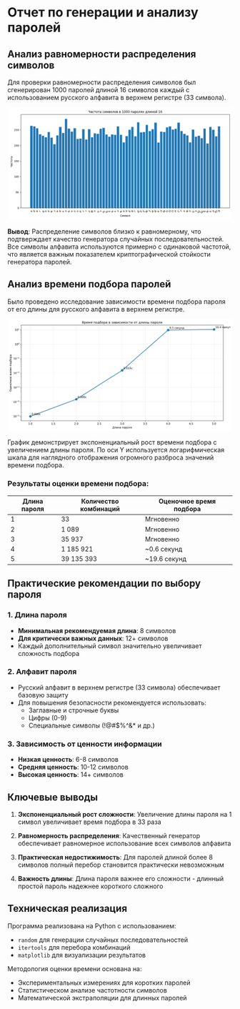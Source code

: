 # Отчет по генерации и анализу паролей

## Анализ равномерности распределения символов

Для проверки равномерности распределения символов был сгенерирован 1000 паролей длиной 16 символов каждый с использованием русского алфавита в верхнем регистре (33 символа).

![График частотности символов](frequency_plot.png)

**Вывод**: Распределение символов близко к равномерному, что подтверждает качество генератора случайных последовательностей. Все символы алфавита используются примерно с одинаковой частотой, что является важным показателем криптографической стойкости генератора паролей.

## Анализ времени подбора паролей

Было проведено исследование зависимости времени подбора пароля от его длины для русского алфавита в верхнем регистре.

![График времени подбора паролей](brute_force_times_rus.png)

График демонстрирует экспоненциальный рост времени подбора с увеличением длины пароля. По оси Y используется логарифмическая шкала для наглядного отображения огромного разброса значений времени подбора.

### Результаты оценки времени подбора:

| Длина пароля | Количество комбинаций | Оценочное время подбора |
|-------------|----------------------|------------------------|
| 1 | 33 | Мгновенно |
| 2 | 1 089 | Мгновенно |
| 3 | 35 937 | Мгновенно |
| 4 | 1 185 921 | ~0.6 секунд |
| 5 | 39 135 393 | ~19.6 секунд |

## Практические рекомендации по выбору пароля

### 1. Длина пароля
- **Минимальная рекомендуемая длина**: 8 символов
- **Для критически важных данных**: 12+ символов
- Каждый дополнительный символ значительно увеличивает сложность подбора

### 2. Алфавит пароля
- Русский алфавит в верхнем регистре (33 символа) обеспечивает базовую защиту
- Для повышения безопасности рекомендуется использовать:
  - Заглавные и строчные буквы
  - Цифры (0-9)
  - Специальные символы (!@#$%^&* и др.)

### 3. Зависимость от ценности информации
- **Низкая ценность**: 6-8 символов
- **Средняя ценность**: 10-12 символов  
- **Высокая ценность**: 14+ символов

## Ключевые выводы

1. **Экспоненциальный рост сложности**: Увеличение длины пароля на 1 символ увеличивает время подбора в 33 раза

2. **Равномерность распределения**: Качественный генератор обеспечивает равномерное использование всех символов алфавита

3. **Практическая недостижимость**: Для паролей длиной более 8 символов полный перебор становится практически невозможным

4. **Важность длины**: Длина пароля важнее его сложности - длинный простой пароль надежнее короткого сложного

## Техническая реализация

Программа реализована на Python с использованием:
- `random` для генерации случайных последовательностей
- `itertools` для перебора комбинаций
- `matplotlib` для визуализации результатов

Методология оценки времени основана на:
- Экспериментальных измерениях для коротких паролей
- Статистическом анализе частотности символов
- Математической экстраполяции для длинных паролей